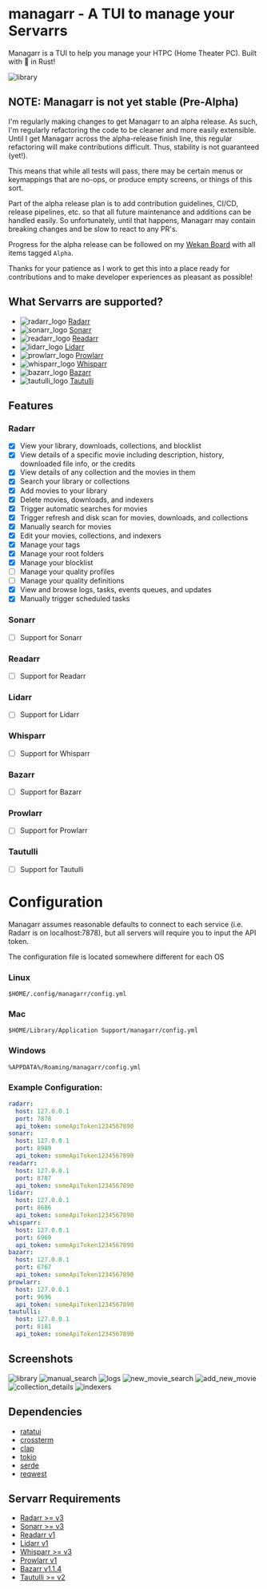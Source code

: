 # managarr - A TUI to manage your Servarrs
Managarr is a TUI to help you manage your HTPC (Home Theater PC). Built with 🤎 in Rust!

![library](screenshots/library.png)

## NOTE: Managarr is not yet stable (Pre-Alpha)
I'm regularly making changes to get Managarr to an alpha release. As such, I'm regularly refactoring the code to be cleaner
and more easily extensible. Until I get Managarr across the alpha-release finish line, this regular refactoring will make
contributions difficult. Thus, stability is not guaranteed (yet!).

This means that while all tests will pass, there may be certain menus or keymappings that are no-ops, or produce empty 
screens, or things of this sort.

Part of the alpha release plan is to add contribution guidelines, CI/CD, release pipelines, etc. so that
all future maintenance and additions can be handled easily. So unfortunately, until that happens, Managarr may contain
breaking changes and be slow to react to any PR's.

Progress for the alpha release can be followed on my [Wekan Board](https://wekan.alexjclarke.com/b/dHoGjBb44MHM9HSv4/managarr)
with all items tagged `Alpha`.

Thanks for your patience as I work to get this into a place ready for contributions and to make developer experiences as
pleasant as possible!

## What Servarrs are supported?

- ![radarr_logo](logos/radarr.png) [Radarr](https://wiki.servarr.com/radarr)
- ![sonarr_logo](logos/sonarr.png) [Sonarr](https://wiki.servarr.com/en/sonarr)
- ![readarr_logo](logos/readarr.png) [Readarr](https://wiki.servarr.com/en/readarr)
- ![lidarr_logo](logos/lidarr.png) [Lidarr](https://wiki.servarr.com/en/lidarr)
- ![prowlarr_logo](logos/prowlarr.png) [Prowlarr](https://wiki.servarr.com/en/prowlarr)
- ![whisparr_logo](logos/whisparr.png) [Whisparr](https://wiki.servarr.com/whisparr)
- ![bazarr_logo](logos/bazarr.png) [Bazarr](https://www.bazarr.media/)
- ![tautulli_logo](logos/tautulli.png) [Tautulli](https://tautulli.com/)

## Features

### Radarr

- [x] View your library, downloads, collections, and blocklist
- [x] View details of a specific movie including description, history, downloaded file info, or the credits
- [x] View details of any collection and the movies in them
- [x] Search your library or collections
- [x] Add movies to your library
- [x] Delete movies, downloads, and indexers
- [x] Trigger automatic searches for movies
- [x] Trigger refresh and disk scan for movies, downloads, and collections
- [x] Manually search for movies
- [x] Edit your movies, collections, and indexers
- [x] Manage your tags
- [x] Manage your root folders
- [x] Manage your blocklist
- [ ] Manage your quality profiles
- [ ] Manage your quality definitions
- [x] View and browse logs, tasks, events queues, and updates
- [x] Manually trigger scheduled tasks

### Sonarr
- [ ] Support for Sonarr

### Readarr

- [ ] Support for Readarr

### Lidarr

- [ ] Support for Lidarr

### Whisparr

- [ ] Support for Whisparr

### Bazarr

- [ ] Support for Bazarr

### Prowlarr

- [ ] Support for Prowlarr

### Tautulli

- [ ] Support for Tautulli

# Configuration
Managarr assumes reasonable defaults to connect to each service (i.e. Radarr is on localhost:7878),
but all servers will require you to input the API token.

The configuration file is located somewhere different for each OS

### Linux
```
$HOME/.config/managarr/config.yml
```

### Mac
```
$HOME/Library/Application Support/managarr/config.yml
```

### Windows
```
%APPDATA%/Roaming/managarr/config.yml
```

### Example Configuration:
```yaml
radarr:
  host: 127.0.0.1
  port: 7878
  api_token: someApiToken1234567890
sonarr:
  host: 127.0.0.1
  port: 8989
  api_token: someApiToken1234567890
readarr:
  host: 127.0.0.1
  port: 8787
  api_token: someApiToken1234567890
lidarr:
  host: 127.0.0.1
  port: 8686
  api_token: someApiToken1234567890
whisparr:
  host: 127.0.0.1
  port: 6969
  api_token: someApiToken1234567890
bazarr:
  host: 127.0.0.1
  port: 6767
  api_token: someApiToken1234567890
prowlarr:
  host: 127.0.0.1
  port: 9696
  api_token: someApiToken1234567890
tautulli:
  host: 127.0.0.1
  port: 8181
  api_token: someApiToken1234567890
```

## Screenshots

![library](screenshots/library.png)
![manual_search](screenshots/manual_search.png)
![logs](screenshots/logs.png)
![new_movie_search](screenshots/new_movie_search.png)
![add_new_movie](screenshots/add_new_movie.png)
![collection_details](screenshots/collection_details.png)
![indexers](screenshots/indexers.png)

## Dependencies
* [ratatui](https://github.com/tui-rs-revival/ratatui)
* [crossterm](https://github.com/crossterm-rs/crossterm)
* [clap](https://github.com/clap-rs/clap)
* [tokio](https://github.com/tokio-rs/tokio)
* [serde](https://github.com/serde-rs/serde)
* [reqwest](https://github.com/seanmonstar/reqwest)

## Servarr Requirements
* [Radarr >= v3](https://radarr.video/docs/api/)
* [Sonarr >= v3](https://sonarr.tv/docs/api/)
* [Readarr v1](https://readarr.com/docs/api/)
* [Lidarr v1](https://lidarr.audio/docs/api/)
* [Whisparr >= v3](https://whisparr.com/docs/api/)
* [Prowlarr v1](https://prowlarr.com/docs/api/)
* [Bazarr v1.1.4](http://localhost:6767/api)
* [Tautulli >= v2](https://github.com/Tautulli/Tautulli/wiki/Tautulli-API-Reference)
